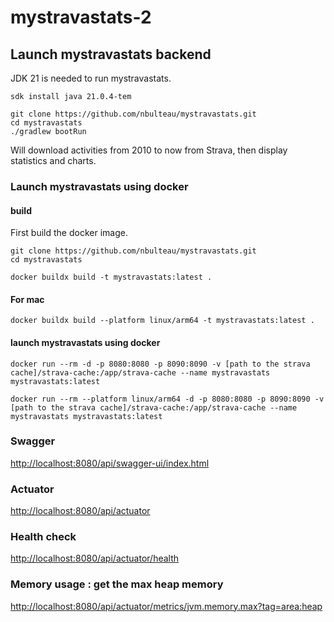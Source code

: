 # mystravastats-2

## Launch mystravastats backend

JDK 21 is needed to run mystravastats.

```shell
sdk install java 21.0.4-tem

git clone https://github.com/nbulteau/mystravastats.git
cd mystravastats
./gradlew bootRun    
```

Will download activities from 2010 to now from Strava, then display statistics and charts.

### Launch mystravastats using docker

#### build

First build the docker image.

```shell
git clone https://github.com/nbulteau/mystravastats.git
cd mystravastats
```

```shell
docker buildx build -t mystravastats:latest .
```

#### For mac

```shell
docker buildx build --platform linux/arm64 -t mystravastats:latest .
```

#### launch mystravastats using docker

```shell
docker run --rm -d -p 8080:8080 -p 8090:8090 -v [path to the strava cache]/strava-cache:/app/strava-cache --name mystravastats mystravastats:latest
```

```shell
docker run --rm --platform linux/arm64 -d -p 8080:8080 -p 8090:8090 -v [path to the strava cache]/strava-cache:/app/strava-cache --name mystravastats mystravastats:latest
```

### Swagger

<http://localhost:8080/api/swagger-ui/index.html>

### Actuator

<http://localhost:8080/api/actuator>

### Health check

<http://localhost:8080/api/actuator/health>

### Memory usage : get the max heap memory

<http://localhost:8080/api/actuator/metrics/jvm.memory.max?tag=area:heap>
